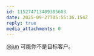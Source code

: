 ```yaml
---
id: 115274713409385603
date: 2025-09-27T05:55:36.154Z
reply: true
media_attachments: 0
---
```


<p><span class="h-card" translate="no"><a href="https://social.luzhaojun.com/@jun" class="u-url mention" rel="nofollow noopener" target="_blank">@<span>jun</span></a></span> 可能你不是目标客户。</p>

